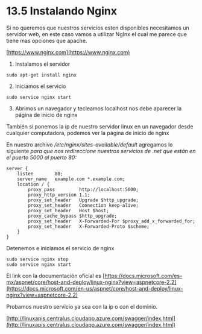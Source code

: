 # 13.5 Instalando Nginx

Si no queremos que nuestros servicios esten disponibles necesitamos un servidor web, en este caso vamos a utilizar NgInx el cual me parece que tiene mas opciones que apache.

[https://www.nginx.com](https://www.nginx.com)

1. Instalamos el servidor

```text
sudo apt-get install nginx
```

2. Iniciamos el servicio

```text
sudo service nginx start
```

3. Abrimos un navegador y tecleamos localhost nos debe aparecer la página de inicio de nginx

También si ponemos la ip de nuestro servidor linux en un navegador desde cualquier computadora, podemos ver la página de inicio de nginx

En nuestro archivo _/etc/nginx/sites-available/default_ agregamos lo siguiente __para que nos redireccione nuestros servicios de .net que están en el puerto 5000 al  puerto 80_:_

```text
server {
    listen        80;
    server_name   example.com *.example.com;
    location / {
        proxy_pass         http://localhost:5000;
        proxy_http_version 1.1;
        proxy_set_header   Upgrade $http_upgrade;
        proxy_set_header   Connection keep-alive;
        proxy_set_header   Host $host;
        proxy_cache_bypass $http_upgrade;
        proxy_set_header   X-Forwarded-For $proxy_add_x_forwarded_for;
        proxy_set_header   X-Forwarded-Proto $scheme;
    }
}
```

Detenemos e iniciamos el servicio de nginx

```text
sudo service nginx stop
sudo service nginx start
```

El link con la documentación oficial es [https://docs.microsoft.com/es-mx/aspnet/core/host-and-deploy/linux-nginx?view=aspnetcore-2.2](https://docs.microsoft.com/en-us/aspnet/core/host-and-deploy/linux-nginx?view=aspnetcore-2.2)

Probamos nuestro servicio ya sea con la ip o con el dominio. 

[http://linuxapis.centralus.cloudapp.azure.com/swagger/index.html](http://linuxapis.centralus.cloudapp.azure.com/swagger/index.html)

